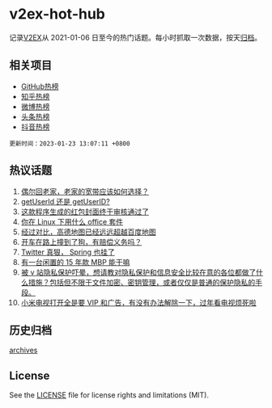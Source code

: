 # v2ex-hot-hub

 记录[V2EX](https://www.v2ex.com/)从 2021-01-06 日至今的热门话题。每小时抓取一次数据，按天[归档](archives)。
 
 ## 相关项目

- [GitHub热榜](https://github.com/lonnyzhang423/github-hot-hub)
- [知乎热榜](https://github.com/lonnyzhang423/zhihu-hot-hub)
- [微博热榜](https://github.com/lonnyzhang423/weibo-hot-hub)
- [头条热榜](https://github.com/lonnyzhang423/toutiao-hot-hub)
- [抖音热榜](https://github.com/lonnyzhang423/douyin-hot-hub)


 `更新时间：2023-01-23 13:07:11 +0800`

## 热议话题

1. [偶尔回老家，老家的宽带应该如何选择？](https://www.v2ex.com/t/910273)
1. [getUserId 还是 getUserID?](https://www.v2ex.com/t/910246)
1. [这款程序生成的红包封面终于审核通过了](https://www.v2ex.com/t/910245)
1. [你在 Linux 下用什么 office 套件](https://www.v2ex.com/t/910259)
1. [经过对比，高德地图已经远远超越百度地图](https://www.v2ex.com/t/910277)
1. [开车在路上撞到了狗，有赔偿义务吗？](https://www.v2ex.com/t/910324)
1. [Twitter 真狠， Spring 也挂了](https://www.v2ex.com/t/910247)
1. [有一台闲置的 15 年款 MBP 能干嘛](https://www.v2ex.com/t/910283)
1. [被 v 站隐私保护吓晕，想请教对隐私保护和信息安全比较在意的各位都做了什么措施？包括但不限于文件加密、密钥管理，或者仅仅是普通的保护隐私的手段。](https://www.v2ex.com/t/910294)
1. [小米电视打开全是要 VIP 和广告，有没有办法解除一下，过年看电视烦死啦](https://www.v2ex.com/t/910265)

## 历史归档

[archives](archives)

## License

See the [LICENSE](LICENSE) file for license rights and limitations (MIT).
